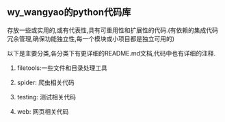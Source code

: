 ## wy_wangyao的python代码库

存放一些或实用的,或有代表性,具有可重用性和扩展性的代码.(有依赖的集成代码冗余管理,确保功能独立性,每一个模块或小项目都是独立可用的)


以下是主要分类,各分类下有更详细的README.md文档,代码中也有详细的注释.

1. filetools:一些文件和目录处理工具

2. spider: 爬虫相关代码

3. testing: 测试相关代码

4. web: 网页相关代码
